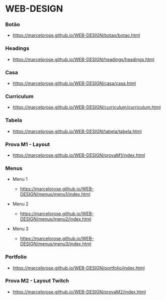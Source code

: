 # WEB-DESIGN

### Botão ###
- https://marcelorose.github.io/WEB-DESIGN/botao/botao.html

### Headings ###
- https://marcelorose.github.io/WEB-DESIGN/headings/headings.html

### Casa ###
- https://marcelorose.github.io/WEB-DESIGN/casa/casa.html

### Curriculum ###
- https://marcelorose.github.io/WEB-DESIGN/curriculum/curriculum.html

### Tabela ###
- https://marcelorose.github.io/WEB-DESIGN/tabela/tabela.html

### Prova M1 - Layout ###
- https://marcelorose.github.io/WEB-DESIGN/provaM1/index.html

### Menus ###
- Menu 1
  - https://marcelorose.github.io/WEB-DESIGN/menus/menu1/index.html

- Menu 2
  - https://marcelorose.github.io/WEB-DESIGN/menus/menu2/index.html

- Menu 3
  - https://marcelorose.github.io/WEB-DESIGN/menus/menu3/index.html

### Portfolio ###
- https://marcelorose.github.io/WEB-DESIGN/portfolio/index.html

### Prova M2 - Layout Twitch ###
- https://marcelorose.github.io/WEB-DESIGN/provaM2/index.html

